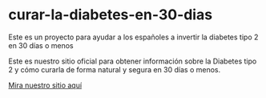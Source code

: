 # curar-la-diabetes-en-30-dias
Este es un proyecto para ayudar a los españoles a invertir la diabetes tipo 2 en 30 días o menos

Este es nuestro sitio oficial para obtener información sobre la Diabetes tipo 2 y cómo curarla de forma natural y segura en 30 días o menos.

[Mira nuestro sitio aquí](http://curadiabetes.net)
